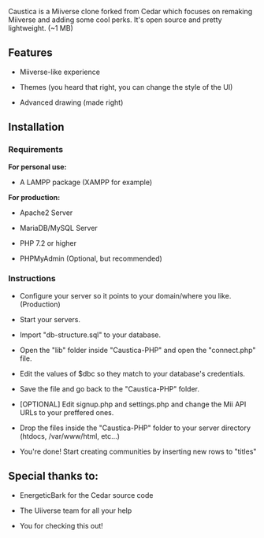Caustica is a Miiverse clone forked from Cedar which focuses on remaking Miiverse and adding some cool perks.
It's open source and pretty lightweight. (~1 MB)

## Features

- Miiverse-like experience

- Themes (you heard that right, you can change the style of the UI)

- Advanced drawing (made right)

## Installation

### Requirements

**For personal use:**

- A LAMPP package (XAMPP for example)

**For production:**

- Apache2 Server

- MariaDB/MySQL Server

- PHP 7.2 or higher

- PHPMyAdmin (Optional, but recommended)

### Instructions

- Configure your server so it points to your domain/where you like. (Production)

- Start your servers.

- Import "db-structure.sql" to your database.

- Open the "lib" folder inside "Caustica-PHP" and open the "connect.php" file.

- Edit the values of $dbc so they match to your database's credentials.

- Save the file and go back to the "Caustica-PHP" folder.

- [OPTIONAL] Edit signup.php and settings.php and change the Mii API URLs to your preffered ones.

- Drop the files inside the "Caustica-PHP" folder to your server directory (htdocs, /var/www/html, etc...)

- You're done! Start creating communities by inserting new rows to "titles"

## Special thanks to:

- EnergeticBark for the Cedar source code

- The Uiiverse team for all your help

- You for checking this out!
